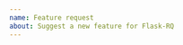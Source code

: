 ```yaml
---
name: Feature request
about: Suggest a new feature for Flask-RQ
---
```


<!--
Replace this comment with a description of what the feature should do.
Include details such as links to relevant specs or previous discussions.
-->

<!--
Replace this comment with an example of the problem which this feature
would resolve. Is this problem solvable without changes to Flask-RQ,
such as by subclassing or using an extension?
-->
